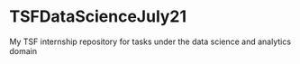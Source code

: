 # TSFDataScienceJuly21
My TSF internship repository for tasks under the data science and analytics domain
